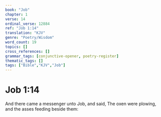 ```yaml
---
book: "Job"
chapter: 1
verse: 14
ordinal_verse: 12884
ref: "Job 1:14"
translation: "KJV"
genre: "Poetry/Wisdom"
word_count: 19
topics: []
cross_references: []
grammar_tags: [conjunctive-opener, poetry-register]
thematic_tags: []
tags: ["Bible","KJV","Job"]
---
```


# Job 1:14

And there came a messenger unto Job, and said, The oxen were plowing, and the asses feeding beside them:
